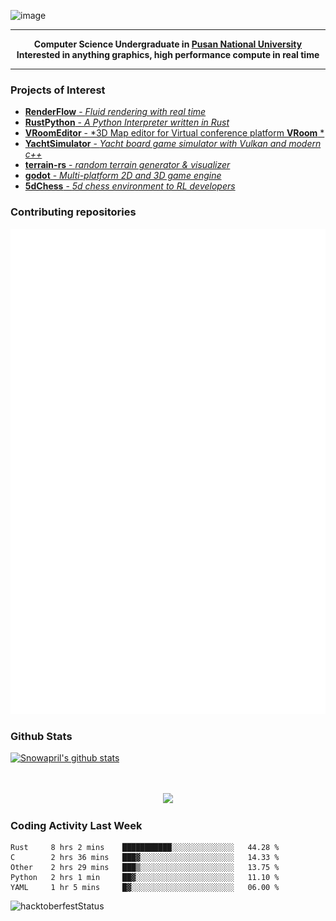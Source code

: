 ![image](https://user-images.githubusercontent.com/24654975/122706556-2ce28400-d293-11eb-86ee-22b9ba640f2b.png)


---

<p align="center">
  <strong>
    Computer Science Undergraduate in <a href="https://pusan.ac.kr/">Pusan National University</a>
    <br>
    Interested in anything graphics, high performance compute in real time
  </strong>
</p>

---

### Projects of Interest

* [**RenderFlow** - *Fluid rendering with real time*](https://github.com/CubbyFlow/RenderFlow)
* [**RustPython** - *A Python Interpreter written in Rust*](https://github.com/RustPython/RustPython)
* [**VRoomEditor** - *3D Map editor for Virtual conference platform **VRoom** *](https://github.com/snowapril/VRoomEditor)
* [**YachtSimulator** - *Yacht board game simulator with Vulkan and modern c++*](https://github.com/Snowapril/YachtSimulator)
* [**terrain-rs** - *random terrain generator & visualizer*](https://github.com/snowapril/terrain-rs)
* [**godot** - *Multi-platform 2D and 3D game engine*](https://github.com/godotengine/godot)
* [**5dChess** - *5d chess environment to RL developers*](https://github.com/snowapril/5dChess)

### Contributing repositories

![Metrics](https://github.com/snowapril/snowapril/blob/main/github-metrics.svg)

### Github Stats
 
[![Snowapril's github stats](https://github-readme-stats.vercel.app/api?username=Snowapril&hide_title=true&hide_border=true&show_icons=true&include_all_commits=true&count_private=true)](https://github.com/Snowapril)

<p align="center">
    <br><br>
    <a href="https://snowapril.github.io"><img src="https://img.shields.io/badge/website-snowapril.github.io-red?style=for-the-badge"></a>
</p>

### Coding Activity Last Week

<!--START_SECTION:waka-->
```text
Rust     8 hrs 2 mins    ███████████░░░░░░░░░░░░░░   44.28 % 
C        2 hrs 36 mins   ███▓░░░░░░░░░░░░░░░░░░░░░   14.33 % 
Other    2 hrs 29 mins   ███▒░░░░░░░░░░░░░░░░░░░░░   13.75 % 
Python   2 hrs 1 min     ██▓░░░░░░░░░░░░░░░░░░░░░░   11.10 % 
YAML     1 hr 5 mins     █▓░░░░░░░░░░░░░░░░░░░░░░░   06.00 % 
```
<!--END_SECTION:waka-->
![hacktoberfestStatus](http://badge.hacktoberfestkorea.com/?githubUserName=snowapril)
